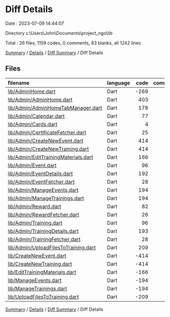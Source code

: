 # Diff Details

Date : 2023-07-09 14:44:07

Directory c:\\Users\\John\\Documents\\project_ngo\\lib

Total : 26 files,  1159 codes, 0 comments, 83 blanks, all 1242 lines

[Summary](results.md) / [Details](details.md) / [Diff Summary](diff.md) / Diff Details

## Files
| filename | language | code | comment | blank | total |
| :--- | :--- | ---: | ---: | ---: | ---: |
| [lib/AdminHome.dart](/lib/AdminHome.dart) | Dart | -269 | -1 | -5 | -275 |
| [lib/Admin/AdminHome.dart](/lib/Admin/AdminHome.dart) | Dart | 403 | 1 | 8 | 412 |
| [lib/Admin/AdminHomeTabManager.dart](/lib/Admin/AdminHomeTabManager.dart) | Dart | 178 | 0 | 8 | 186 |
| [lib/Admin/Calendar.dart](/lib/Admin/Calendar.dart) | Dart | 77 | 0 | 13 | 90 |
| [lib/Admin/Cards.dart](/lib/Admin/Cards.dart) | Dart | 4 | 0 | 2 | 6 |
| [lib/Admin/CertificateFetcher.dart](/lib/Admin/CertificateFetcher.dart) | Dart | 25 | 0 | 9 | 34 |
| [lib/Admin/CreateNewEvent.dart](/lib/Admin/CreateNewEvent.dart) | Dart | 414 | 1 | 14 | 429 |
| [lib/Admin/CreateNewTraining.dart](/lib/Admin/CreateNewTraining.dart) | Dart | 414 | 1 | 14 | 429 |
| [lib/Admin/EditTrainingMaterials.dart](/lib/Admin/EditTrainingMaterials.dart) | Dart | 166 | 1 | 5 | 172 |
| [lib/Admin/Event.dart](/lib/Admin/Event.dart) | Dart | 96 | 0 | 5 | 101 |
| [lib/Admin/EventDetails.dart](/lib/Admin/EventDetails.dart) | Dart | 192 | 0 | 6 | 198 |
| [lib/Admin/EventFetcher.dart](/lib/Admin/EventFetcher.dart) | Dart | 28 | 0 | 7 | 35 |
| [lib/Admin/ManageEvents.dart](/lib/Admin/ManageEvents.dart) | Dart | 194 | 1 | 6 | 201 |
| [lib/Admin/ManageTrainings.dart](/lib/Admin/ManageTrainings.dart) | Dart | 194 | 1 | 6 | 201 |
| [lib/Admin/Reward.dart](/lib/Admin/Reward.dart) | Dart | 82 | 0 | 5 | 87 |
| [lib/Admin/RewardFetcher.dart](/lib/Admin/RewardFetcher.dart) | Dart | 26 | 0 | 7 | 33 |
| [lib/Admin/Training.dart](/lib/Admin/Training.dart) | Dart | 96 | 0 | 5 | 101 |
| [lib/Admin/TrainingDetails.dart](/lib/Admin/TrainingDetails.dart) | Dart | 193 | 0 | 6 | 199 |
| [lib/Admin/TrainingFetcher.dart](/lib/Admin/TrainingFetcher.dart) | Dart | 28 | 0 | 7 | 35 |
| [lib/Admin/UploadFilesToTraining.dart](/lib/Admin/UploadFilesToTraining.dart) | Dart | 209 | 1 | 7 | 217 |
| [lib/CreateNewEvent.dart](/lib/CreateNewEvent.dart) | Dart | -414 | -1 | -14 | -429 |
| [lib/CreateNewTraining.dart](/lib/CreateNewTraining.dart) | Dart | -414 | -1 | -14 | -429 |
| [lib/EditTrainingMaterials.dart](/lib/EditTrainingMaterials.dart) | Dart | -166 | -1 | -5 | -172 |
| [lib/ManageEvents.dart](/lib/ManageEvents.dart) | Dart | -194 | -1 | -6 | -201 |
| [lib/ManageTrainings.dart](/lib/ManageTrainings.dart) | Dart | -194 | -1 | -6 | -201 |
| [lib/UploadFilesToTraining.dart](/lib/UploadFilesToTraining.dart) | Dart | -209 | -1 | -7 | -217 |

[Summary](results.md) / [Details](details.md) / [Diff Summary](diff.md) / Diff Details